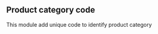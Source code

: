 Product category code
---------------------
This module add unique code to identify product category



